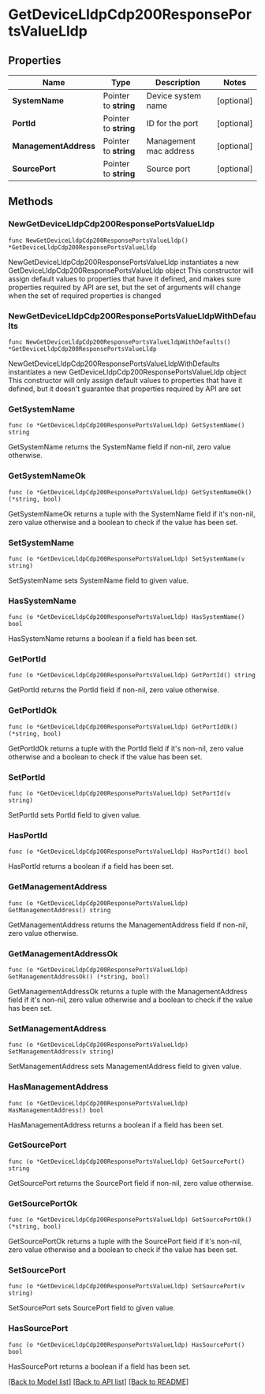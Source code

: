 # GetDeviceLldpCdp200ResponsePortsValueLldp

## Properties

Name | Type | Description | Notes
------------ | ------------- | ------------- | -------------
**SystemName** | Pointer to **string** | Device system name | [optional] 
**PortId** | Pointer to **string** | ID for the port | [optional] 
**ManagementAddress** | Pointer to **string** | Management mac address | [optional] 
**SourcePort** | Pointer to **string** | Source port | [optional] 

## Methods

### NewGetDeviceLldpCdp200ResponsePortsValueLldp

`func NewGetDeviceLldpCdp200ResponsePortsValueLldp() *GetDeviceLldpCdp200ResponsePortsValueLldp`

NewGetDeviceLldpCdp200ResponsePortsValueLldp instantiates a new GetDeviceLldpCdp200ResponsePortsValueLldp object
This constructor will assign default values to properties that have it defined,
and makes sure properties required by API are set, but the set of arguments
will change when the set of required properties is changed

### NewGetDeviceLldpCdp200ResponsePortsValueLldpWithDefaults

`func NewGetDeviceLldpCdp200ResponsePortsValueLldpWithDefaults() *GetDeviceLldpCdp200ResponsePortsValueLldp`

NewGetDeviceLldpCdp200ResponsePortsValueLldpWithDefaults instantiates a new GetDeviceLldpCdp200ResponsePortsValueLldp object
This constructor will only assign default values to properties that have it defined,
but it doesn't guarantee that properties required by API are set

### GetSystemName

`func (o *GetDeviceLldpCdp200ResponsePortsValueLldp) GetSystemName() string`

GetSystemName returns the SystemName field if non-nil, zero value otherwise.

### GetSystemNameOk

`func (o *GetDeviceLldpCdp200ResponsePortsValueLldp) GetSystemNameOk() (*string, bool)`

GetSystemNameOk returns a tuple with the SystemName field if it's non-nil, zero value otherwise
and a boolean to check if the value has been set.

### SetSystemName

`func (o *GetDeviceLldpCdp200ResponsePortsValueLldp) SetSystemName(v string)`

SetSystemName sets SystemName field to given value.

### HasSystemName

`func (o *GetDeviceLldpCdp200ResponsePortsValueLldp) HasSystemName() bool`

HasSystemName returns a boolean if a field has been set.

### GetPortId

`func (o *GetDeviceLldpCdp200ResponsePortsValueLldp) GetPortId() string`

GetPortId returns the PortId field if non-nil, zero value otherwise.

### GetPortIdOk

`func (o *GetDeviceLldpCdp200ResponsePortsValueLldp) GetPortIdOk() (*string, bool)`

GetPortIdOk returns a tuple with the PortId field if it's non-nil, zero value otherwise
and a boolean to check if the value has been set.

### SetPortId

`func (o *GetDeviceLldpCdp200ResponsePortsValueLldp) SetPortId(v string)`

SetPortId sets PortId field to given value.

### HasPortId

`func (o *GetDeviceLldpCdp200ResponsePortsValueLldp) HasPortId() bool`

HasPortId returns a boolean if a field has been set.

### GetManagementAddress

`func (o *GetDeviceLldpCdp200ResponsePortsValueLldp) GetManagementAddress() string`

GetManagementAddress returns the ManagementAddress field if non-nil, zero value otherwise.

### GetManagementAddressOk

`func (o *GetDeviceLldpCdp200ResponsePortsValueLldp) GetManagementAddressOk() (*string, bool)`

GetManagementAddressOk returns a tuple with the ManagementAddress field if it's non-nil, zero value otherwise
and a boolean to check if the value has been set.

### SetManagementAddress

`func (o *GetDeviceLldpCdp200ResponsePortsValueLldp) SetManagementAddress(v string)`

SetManagementAddress sets ManagementAddress field to given value.

### HasManagementAddress

`func (o *GetDeviceLldpCdp200ResponsePortsValueLldp) HasManagementAddress() bool`

HasManagementAddress returns a boolean if a field has been set.

### GetSourcePort

`func (o *GetDeviceLldpCdp200ResponsePortsValueLldp) GetSourcePort() string`

GetSourcePort returns the SourcePort field if non-nil, zero value otherwise.

### GetSourcePortOk

`func (o *GetDeviceLldpCdp200ResponsePortsValueLldp) GetSourcePortOk() (*string, bool)`

GetSourcePortOk returns a tuple with the SourcePort field if it's non-nil, zero value otherwise
and a boolean to check if the value has been set.

### SetSourcePort

`func (o *GetDeviceLldpCdp200ResponsePortsValueLldp) SetSourcePort(v string)`

SetSourcePort sets SourcePort field to given value.

### HasSourcePort

`func (o *GetDeviceLldpCdp200ResponsePortsValueLldp) HasSourcePort() bool`

HasSourcePort returns a boolean if a field has been set.


[[Back to Model list]](../README.md#documentation-for-models) [[Back to API list]](../README.md#documentation-for-api-endpoints) [[Back to README]](../README.md)


